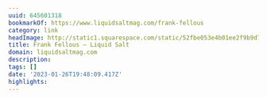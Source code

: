 ```yaml
---
uuid: 645601318
bookmarkOf: https://www.liquidsaltmag.com/frank-fellous
category: link
headImage: http://static1.squarespace.com/static/52fbe053e4b01ee2f9b9d77e/t/5ea6167b6fb8b631406be4fb/1595129904710/SanO3.jpg?format=1500w
title: Frank Fellous — Liquid Salt
domain: liquidsaltmag.com
description:
tags: []
date: '2023-01-26T19:48:09.417Z'
highlights:
---
```



